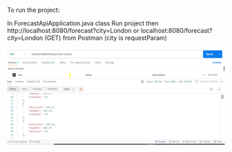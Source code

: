 To run the project:

In ForecastApiApplication.java class Run project then
http://localhost:8080/forecast?city=London  or
                    localhost:8080/forecast?city=London  (GET) from Postman (city is requestParam)

![img.png](img.png)

